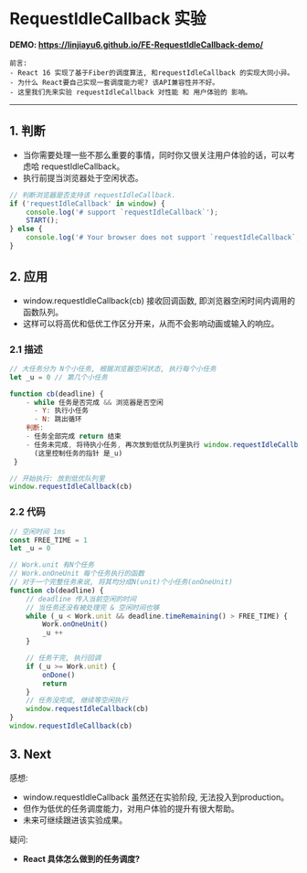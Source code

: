# RequestIdleCallback 实验

**DEMO: https://linjiayu6.github.io/FE-RequestIdleCallback-demo/**

```
前言: 
- React 16 实现了基于Fiber的调度算法, 和requestIdleCallback 的实现大同小异。
- 为什么 React要自己实现一套调度能力呢? 该API兼容性并不好。
- 这里我们先来实验 requestIdleCallback 对性能 和 用户体验的 影响。
```

<hr/>

## 1. 判断
- 当你需要处理一些不那么重要的事情，同时你又很关注用户体验的话，可以考虑哈 requestIdleCallback。
- 执行前提当浏览器处于空闲状态。

```javascript
// 判断浏览器是否支持该 requestIdleCallback.
if ('requestIdleCallback' in window) {
    console.log('# support `requestIdleCallback`');
    START();
} else {
    console.log('# Your browser does not support `requestIdleCallback`, please try latest Chrome.');
}
```

## 2. 应用
- window.requestIdleCallback(cb) 接收回调函数, 即浏览器空闲时间内调用的函数队列。
- 这样可以将高优和低优工作区分开来，从而不会影响动画或输入的响应。

### 2.1 描述
```javascript
// 大任务分为 N个小任务, 根据浏览器空闲状态, 执行每个小任务
let _u = 0 // 第几个小任务

function cb(deadline) {
    - while 任务是否完成 && 浏览器是否空闲
      - Y: 执行小任务
      - N: 跳出循环
    判断: 
    - 任务全部完成 return 结束
    - 任务未完成, 将待执小任务, 再次放到低优队列里执行 window.requestIdleCallback(cb)
      (这里控制任务的指针 是_u)
 }

// 开始执行: 放到低优队列里
window.requestIdleCallback(cb)
```

### 2.2 代码
```javascript
// 空闲时间 1ms
const FREE_TIME = 1
let _u = 0

// Work.unit 有N个任务
// Work.onOneUnit 每个任务执行的函数
// 对于一个完整任务来说, 将其均分成N(unit)个小任务(onOneUnit)
function cb(deadline) {
    // deadline 传入当前空闲的时间
    // 当任务还没有被处理完 & 空闲时间也够
    while (_u < Work.unit && deadline.timeRemaining() > FREE_TIME) {
        Work.onOneUnit()
        _u ++
    }

    // 任务干完, 执行回调
    if (_u >= Work.unit) {
        onDone()
        return
    }
    // 任务没完成, 继续等空闲执行
    window.requestIdleCallback(cb)
}
window.requestIdleCallback(cb)
```

## 3. Next
感想:
- window.requestIdleCallback 虽然还在实验阶段, 无法投入到production。
- 但作为低优的任务调度能力，对用户体验的提升有很大帮助。
- 未来可继续跟进该实验成果。

疑问:
- **React 具体怎么做到的任务调度?**
